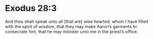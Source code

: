 # Exodus 28:3

And thou shalt speak unto all [that are] wise hearted, whom I have filled with the spirit of wisdom, that they may make Aaron’s garments to consecrate him, that he may minister unto me in the priest’s office.